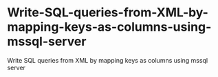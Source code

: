 # Write-SQL-queries-from-XML-by-mapping-keys-as-columns-using-mssql-server
Write SQL queries from XML by mapping keys as columns using mssql server
